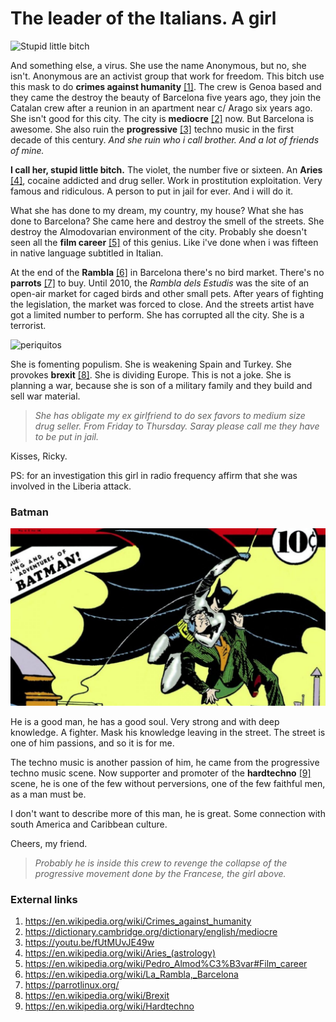 # The leader of the Italians. A girl 

![Stupid little bitch](/home/taglio/Work/killernetworks/Images/71-noRUB19L._SS500_.jpg)

And something else, a virus. She use the name Anonymous, but no, she isn't. Anonymous are an activist group that work for freedom. This bitch use this mask to do **crimes against humanity** [[1]](https://en.wikipedia.org/wiki/Crimes_against_humanity). The crew is Genoa based and they came the destroy the beauty of Barcelona five years ago, they join the Catalan crew after a reunion in an apartment near c/ Arago six years ago.  She isn't good for this city. The city is **mediocre** [[2]](https://dictionary.cambridge.org/dictionary/english/mediocre) now. But Barcelona is awesome. She also ruin the **progressive** [[3]](https://youtu.be/fUtMUvJE49w) techno music in the first decade of this century. *And she ruin who i call brother. And a lot of friends of mine.*

**I call her, stupid little bitch.** The violet, the number five or sixteen. An **Aries** [[4]](https://en.wikipedia.org/wiki/Aries_(astrology)), cocaine addicted and drug seller. Work in prostitution exploitation. Very famous and ridiculous. A person to put in jail for ever. And i will do it. 

What she has done to my dream, my country, my house? What she has done to Barcelona? She came here and destroy the smell of the streets. She destroy the Almodovarian environment of the city. Probably she doesn't seen all the **film career** [[5]](https://en.wikipedia.org/wiki/Pedro_Almod%C3%B3var#Film_career) of this genius. Like i've done when i was fifteen in native language subtitled in Italian.

At the end of the **Rambla** [[6]](https://en.wikipedia.org/wiki/La_Rambla,_Barcelona) in Barcelona there's no bird market. There's no **parrots** [[7]](https://parrotlinux.org/) to buy. Until 2010, the *Rambla dels Estudis* was the site of an open-air  market for caged birds and other small pets. After years of  fighting the legislation, the market was forced to close. And the streets artist have got a limited number to perform. She has corrupted all the city. She is a terrorist.

![periquitos](/home/taglio/Work/killernetworks/Images/ramblero-1900.jpg)

She is fomenting populism. She is weakening Spain and Turkey. She provokes **brexit** [[8]](https://en.wikipedia.org/wiki/Brexit). She is dividing Europe. This is not a joke. She is planning a war, because she is son of a military family and they build and sell war material.

> *She has obligate my ex girlfriend to do sex favors to medium size drug seller. From Friday to Thursday. Saray please call me they have to be put in jail.* 

Kisses, Ricky.

PS: for an investigation this girl in radio frequency affirm that she was involved in the Liberia attack.  

### Batman

![Batman](../Images/batmandetective-1200x675.jpg)

He is a good man, he has a good soul. Very strong and with deep knowledge. A fighter. Mask his knowledge leaving in the street. The street is one of him passions, and so it is for me.

The techno music is another passion of him, he came from the progressive techno music scene. Now supporter and promoter of the **hardtechno** [[9]](https://en.wikipedia.org/wiki/Hardtechno) scene, he is one of the few without perversions, one of the few faithful men, as a man must be.

I don't want to describe more of this man, he is great. Some connection with south America and Caribbean culture.

Cheers, my friend.

> *Probably he is inside this crew to revenge the collapse of the progressive movement done by the Francese, the girl above.*

### External links 

1. https://en.wikipedia.org/wiki/Crimes_against_humanity
2. https://dictionary.cambridge.org/dictionary/english/mediocre
3. https://youtu.be/fUtMUvJE49w
4. https://en.wikipedia.org/wiki/Aries_(astrology)
5. https://en.wikipedia.org/wiki/Pedro_Almod%C3%B3var#Film_career
6. https://en.wikipedia.org/wiki/La_Rambla,_Barcelona
7. https://parrotlinux.org/
8. https://en.wikipedia.org/wiki/Brexit
9. https://en.wikipedia.org/wiki/Hardtechno